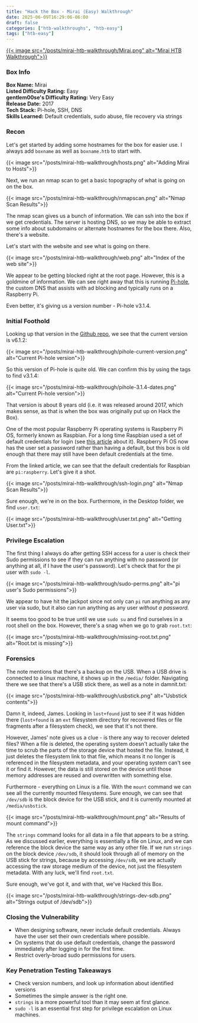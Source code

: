 ```yaml
---
title: "Hack the Box - Mirai (Easy) Walkthrough"
date: 2025-06-09T16:29:06-06:00
draft: false
categories: ["htb-walkthroughs", "htb-easy"]
tags: ["htb-easy"]
---
```


[{{< image src="/posts/mirai-htb-walkthrough/Mirai.png" alt="Mirai HTB Walkthrough">}}](https://app.hackthebox.com/machines/64)

### Box Info

**Box Name:** Mirai  
**Listed Difficulty Rating:** Easy  
**gentlem00se's Difficulty Rating:** Very Easy  
**Release Date:** 2017    
**Tech Stack:** Pi-hole, SSH, DNS  
**Skills Learned:** Default credentials, sudo abuse, file recovery via strings


### Recon

Let's get started by adding some hostnames for the box for easier use. I always add `boxname` as well as `boxname.htb` to start with.

{{< image src="/posts/mirai-htb-walkthrough/hosts.png" alt="Adding Mirai to Hosts">}}

Next, we run an nmap scan to get a basic topography of what is going on on the box.

{{< image src="/posts/mirai-htb-walkthrough/nmapscan.png" alt="Nmap Scan Results">}}

The nmap scan gives us a bunch of information. We can ssh into the box if we get credentials. The server is hosting DNS, so we may be able to extract some info about subdomains or alternate hostnames for the box there. Also, there's a website.

Let's start with the website and see what is going on there.

{{< image src="/posts/mirai-htb-walkthrough/web.png" alt="Index of the web site">}}

We appear to be getting blocked right at the root page. However, this is a goldmine of information. We can see right away that this is running [Pi-hole](https://pi-hole.net/), the custom DNS that assists with ad blocking and typically runs on a Raspberry Pi.

Even better, it's giving us a version number - Pi-hole v3.1.4.

### Initial Foothold

Looking up that version in the [Github repo](https://github.com/pi-hole/pi-hole), we see that the current version is v6.1.2:

{{< image src="/posts/mirai-htb-walkthrough/pihole-current-version.png" alt="Current Pi-hole version">}}

So this version of Pi-hole is quite old. We can confirm this by using the tags to find v3.1.4:

{{< image src="/posts/mirai-htb-walkthrough/pihole-3.1.4-dates.png" alt="Current Pi-hole version">}}

That version is about 8 years old (i.e. it was released around 2017, which makes sense, as that is when the box was originally put up on Hack the Box).

One of the most popular Raspberry Pi operating systems is Raspberry Pi OS, formerly known as Raspbian. For a long time Raspbian used a set of default credentials for login (see [this article](https://raspberryexpert.com/raspberry-pi-default-login-password/) about it). Raspberry Pi OS now has the user set a password rather than having a default, but this box is old enough that there may still have been default credentials at the time.

From the linked article, we can see that the default credentials for Raspbian are `pi:raspberry`. Let's give it a shot.

{{< image src="/posts/mirai-htb-walkthrough/ssh-login.png" alt="Nmap Scan Results">}}

Sure enough, we're in on the box. Furthermore, in the Desktop folder, we find `user.txt`:

{{< image src="/posts/mirai-htb-walkthrough/user.txt.png" alt="Getting User.txt">}}

### Privilege Escalation

The first thing I always do after getting SSH access for a user is check their Sudo permissions to see if they can run anything with no password (or anything at all, if I have the user's password). Let's check that for the pi user with `sudo -l`.

{{< image src="/posts/mirai-htb-walkthrough/sudo-perms.png" alt="pi user's Sudo permissions">}}

We appear to have hit the jackpot since not only can `pi` run anything as any user via sudo, but it also can run anything as any user *without a password.*

It seems too good to be true until we use `sudo su` and find ourselves in a root shell on the box. However, there's a snag when we go to grab `root.txt`:

{{< image src="/posts/mirai-htb-walkthrough/missing-root.txt.png" alt="Root.txt is missing">}}

### Forensics

The note mentions that there's a backup on the USB. When a USB drive is connected to a linux machine, it shows up in the `/media/` folder. Navigating there we see that there's a USB stick there, as well as a note in damnit.txt:

{{< image src="/posts/mirai-htb-walkthrough/usbstick.png" alt="Usbstick contents">}}

Damn it, indeed, James. Looking in `lost+found` just to see if it was hidden there (`lost+found` is an `ext` filesystem directory for recovered files or file fragments after a filesystem check), we see that it's not there. 

However, James' note gives us a clue - is there any way to recover deleted files? When a file is deleted, the operating system doesn't actually take the time to scrub the parts of the storage device that hosted the file. Instead, it just deletes the filesystem link to that file, which means it no longer is referenced in the filesystem metadata, and your operating system can't see it or find it. However, the data is still stored on the device until those memory addresses are reused and overwritten with something else.

Furthermore - everything on Linux is a file. With the `mount` command we can see all the currently mounted filesystems. Sure enough, we can see that `/dev/sdb` is the block device for the USB stick, and it is currently mounted at `/media/usbstick`.

{{< image src="/posts/mirai-htb-walkthrough/mount.png" alt="Results of mount command">}}

The `strings` command looks for all data in a file that appears to be a string. As we discussed earlier, everything is essentially a file on Linux, and we can reference the block device the same way as any other file. If we run `strings` on the block device `/dev/sdb`, it should look through all of memory on the USB stick for strings, because by accessing `/dev/sdb`, we are actually accessing the raw storage medium of the device, not just the filesystem metadata. With any luck, we'll find `root.txt`.

Sure enough, we've got it, and with that, we've Hacked this Box.

{{< image src="/posts/mirai-htb-walkthrough/strings-dev-sdb.png" alt="Strings output of /dev/sdb">}}

### Closing the Vulnerability

- When designing software, never include default credentials. Always have the user set their own credentials where possible.
- On systems that do use default credentials, change the password immediately after logging in for the first time.
- Restrict overly-broad sudo permissions for users.

### Key Penetration Testing Takeaways

- Check version numbers, and look up information about identified versions
- Sometimes the simple answer is the right one.
- `strings` is a more powerful tool than it may seem at first glance.
- `sudo -l` is an essential first step for privilege escalation on Linux machines.
